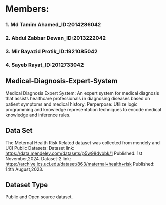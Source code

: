 # Members:
### 1. Md Tamim Ahamed_ID:2014286042
### 2. Abdul Zabbar Dewan_ID:2013222042
### 3. Mir Bayazid Protik_ID:1921085042
### 4. Sayeb Rayat_ID:2012733042

## Medical-Diagnosis-Expert-System
Medical Diagnosis Expert System: An expert system for medical diagnosis that assists healthcare professionals in diagnosing diseases based on patient symptoms and medical history. 
Perperpose: Utilize logic programming and knowledge representation techniques to encode medical knowledge and inference rules.											
## Data Set 
The Meternal Health Risk Related dataset was collected from mendely and UCI Public Datasets:
Dataset link: https://data.mendeley.com/datasets/p5w98dvbbk/1
Published: 1st November,2024.
Dataset-2 link: https://archive.ics.uci.edu/dataset/863/maternal+health+risk
Published: 14th August,2023.
## Dataset Type
Public and Open source dataset. 


